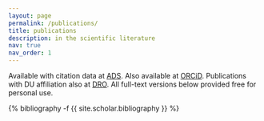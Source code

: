 ```yaml
---
layout: page
permalink: /publications/
title: publications
description: in the scientific literature
nav: true
nav_order: 1
---
```

<!-- _pages/publications.md -->
<div class="publications">

Available with citation data at <a href="https://ui.adsabs.harvard.edu/public-libraries/Vhk-Crd-QRqqagdqyVyUrg">ADS</a>. Also available at <a href="https://orcid.org/0000-0001-9857-7788">ORCiD</a>. Publications with DU affiliation also at <a href="https://durham-repository.worktribe.com/person/318967/kyle-oman/outputs">DRO</a>. All full-text versions below provided free for personal use.

{% bibliography -f {{ site.scholar.bibliography }} %}

</div>
